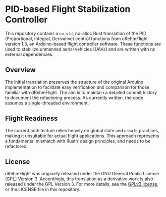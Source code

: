 <!-- README.md -->

# PID-based Flight Stabilization Controller

This repository contains a `no_std`, no-alloc Rust translation of the PID
(Proportional, Integral, Derivative) control functions from dRehmFlight
version 1.3, an Arduino-based flight controller software. These functions
are used to stabilize unmanned aerial vehicles (UAVs) and are written with
no external dependencies.

## Overview

The initial translation preserves the structure of the original Arduino
implementation to facilitate easy verification and comparison for those
familiar with dRehmFlight. The aim is to maintain a detailed commit history
to document the refactoring process. As currently written, the code assumes
a single-threaded environment.

## Flight Readiness

The current architecture relies heavily on global state and `unsafe`
practices, making it unsuitable for actual flight applications. This approach
represents a fundamental mismatch with Rust’s design principles, and needs
to be refactored.

## License

dRehmFlight was originally released under the GNU General Public License
(GPL) Version 3. Accordingly, this translation as a derivative work is
also released under the GPL Version 3. For more details, see the
[GPLv3 license](https://www.gnu.org/licenses/gpl-3.0.html), or the LICENSE
file in this repository.


